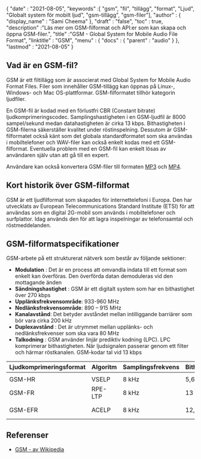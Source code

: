{
  "date" : "2021-08-05",
  "keywords" :[ "gsm", "fil", "tillägg", "format", "Ljud", "Globalt system för mobilt ljud", "gsm-tillägg", "gsm-filer"],
  "author" : {
    "display_name" : "Sami Cheema"
},
  "draft" : "false",
  "toc" : true,
  "description" :"Läs mer om GSM-filformat och API:er som kan skapa och öppna GSM-filer.",
  "title" :"GSM - Global System for Mobile Audio File Format",
  "linktitle" : "GSM",
  "menu" : {
    "docs" : {
      "parent" : "audio"
}
},
  "lastmod" : "2021-08-05"
}

## Vad är en GSM-fil?

GSM är ett filtillägg som är associerat med Global System for Mobile Audio Format Files. Filer som innehåller GSM-tillägg kan öppnas på Linux-, Windows- och Mac OS-plattformar. GSM-filformatet tillhör kategorin ljudfiler.

En GSM-fil är kodad med en förlustfri CBR (Constant bitrate) ljudkomprimeringscodec. Samplingshastigheten i en GSM-ljudfil är 8000 sampel/sekund medan datahastigheten är cirka 13 kbps. Bithastigheten i GSM-filerna säkerställer kvalitet under röstinspelning. Dessutom är GSM-filformatet också känt som det globala standardformatet som ska användas i mobiltelefoner och WAV-filer kan också enkelt kodas med ett GSM-filformat. Eventuella problem med en GSM-fil kan enkelt lösas av användaren själv utan att gå till en expert.

Användare kan också konvertera GSM-filer till formaten [MP3](/sv/audio/mp3/) och [MP4](/sv/video/mp4/).

## Kort historik över GSM-filformat

GSM är ett ljudfilformat som skapades för internettelefoni i Europa. Den har utvecklats av European Telecommunications Standard Institute (ETSI) för att användas som en digital 2G-mobil som används i mobiltelefoner och surfplattor. Idag används den för att lagra inspelningar av telefonsamtal och röstmeddelanden.

## GSM-filformatspecifikationer ##

GSM-arbete på ett strukturerat nätverk som består av följande sektioner:

- **Modulation** : Det är en process att omvandla indata till ett format som enkelt kan överföras. Den överförda datan demoduleras vid den mottagande änden
- **Sändningshastighet** : GSM är ett digitalt system som har en bithastighet över 270 kbps
- **Upplänksfrekvensområde**: 933-960 MHz
- **Nedlänksfrekvensområde**: 890 – 915 MHz
- **Kanalavstånd**: Det betyder avståndet mellan intilliggande barriärer som bör vara cirka 200 kHz
- **Duplexavstånd** : Det är utrymmet mellan upplänks- och nedlänksfrekvenser som ska vara 80 MHz
- **Talkodning** : GSM använder linjär prediktiv kodning (LPC). LPC komprimerar bithastigheten. När ljudsignalen passerar genom ett filter och härmar röstkanalen. GSM-kodar tal vid 13 kbps

| Ljudkomprimeringsformat | Algoritm | Samplingsfrekvens | Bithastighetsomvandling | Latens | CBR | VBR | Stereo | Flerkanaligt |
| ------------------------ | ---------- | ----------- | ------------------ | -------- | --- | --- | ------ | ------------ |
| |
| GSM-HR | VSELP | 8 kHz | 5,6 kbit/s | 25 ms | Ja | Nej | Nej | Nej |
| GSM-FR | RPE-LTP | 8 kHz | 13 kbit/s | 20–30 ms | Ja | Nej | Nej | Nej |
| GSM-EFR | ACELP | 8 kHz | 12,2 kbit/s | 20–30 ms | Ja | Nej | Nej | Nej |

## Referenser ##

* [GSM - av Wikipedia](https://en.wikipedia.org/wiki/Comparison_of_audio_coding_formats)

